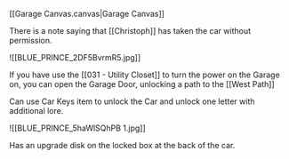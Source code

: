 [[Garage Canvas.canvas|Garage Canvas]]

There is a note saying that [[Christoph]] has taken the car without permission.

![[BLUE_PRINCE_2DF5BvrmR5.jpg]]

If you have use the [[031 - Utility Closet]] to turn the power on the Garage on, you can open the Garage Door, unlocking a path to the [[West Path]]

Can use Car Keys item to unlock the Car and unlock one letter with additional lore.

![[BLUE_PRINCE_5haWlSQhPB 1.jpg]]


Has an upgrade disk on the locked box at the back of the car.